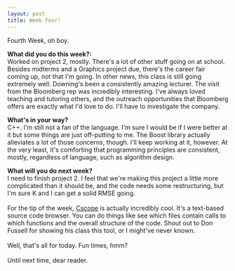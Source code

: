 ```yaml
---
layout: post
title: Week Four!
---
```


Fourth Week, oh boy.
<br>

<b>What did you do this week?:</b>
<br>Worked on project 2, mostly. There's a lot of other stuff going on at school. Besides midterms and a Graphics project due, there's the career fair coming up, not that I'm going.
 In other news, this class is still going extremely well. Downing's been a consistently amazing lecturer. The visit from the Bloomberg rep was incredibly interesting. I've always loved teaching and tutoring others, and the outreach opportunities that Bloomberg offers are exactly what I'd love to do. I'll have to investigate the company.<br>

<b>What's in your way?</b>
<br>C++. I'm still not a fan of the language. I'm sure I would be if I were better at it but some things are just off-putting to me. The Boost library actually alleviates a lot of those
 concerns, though. I'll keep working at it, however. At the very least, it's comforting that programming principles are consistent, mostly, regardless of language, such as algorithm design.<br>

<b>What will you do next week?</b>
<br>I need to finish project 2. I feel that we're making this project a little more complicated than it should be, and the code needs some restructuring, but I'm sure K and I can get a solid RMSE going.<br>
<br> For the tip of the week, <a href = "http://cscope.sourceforge.net/">Cscope</a> is actually incredibly cool. It's a text-based source code browser. You can do things like see which files contain calls to which functions and the overall structure of the code. Shout out to Don Fussell for showing his class this tool, or I might've never known.
<br><br>
Well, that's all for today. Fun times, hmm?
<br><br>
Until next time, dear reader.
